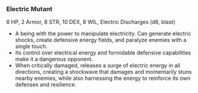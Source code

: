 ### Electric Mutant

6 HP, 2 Armor, 8 STR, 10 DEX, 8 WIL, Electric Discharges (d8, blast)

- A being with the power to manipulate electricity. Can generate electric shocks, create defensive energy fields, and paralyze enemies with a single touch.
- Its control over electrical energy and formidable defensive capabilities make it a dangerous opponent.
- When critically damaged, releases a surge of electric energy in all directions, creating a shockwave that damages and momentarily stuns nearby enemies, while also harnessing the energy to reinforce its own defenses and resilience.

